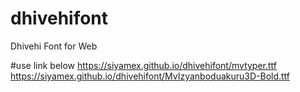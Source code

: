 # dhivehifont
Dhivehi Font for Web

#use link below
https://siyamex.github.io/dhivehifont/mvtyper.ttf
https://siyamex.github.io/dhivehifont/MvIzyanboduakuru3D-Bold.ttf
